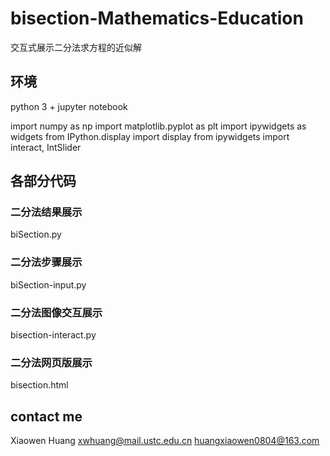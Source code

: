 # bisection-Mathematics-Education
交互式展示二分法求方程的近似解

## 环境
python 3 + jupyter notebook

import numpy as np
import matplotlib.pyplot as plt
import ipywidgets as widgets
from IPython.display import display
from ipywidgets import interact, IntSlider


## 各部分代码
### 二分法结果展示
biSection.py

### 二分法步骤展示
biSection-input.py

### 二分法图像交互展示
bisection-interact.py

### 二分法网页版展示
bisection.html


## contact me
Xiaowen Huang
xwhuang@mail.ustc.edu.cn
huangxiaowen0804@163.com
